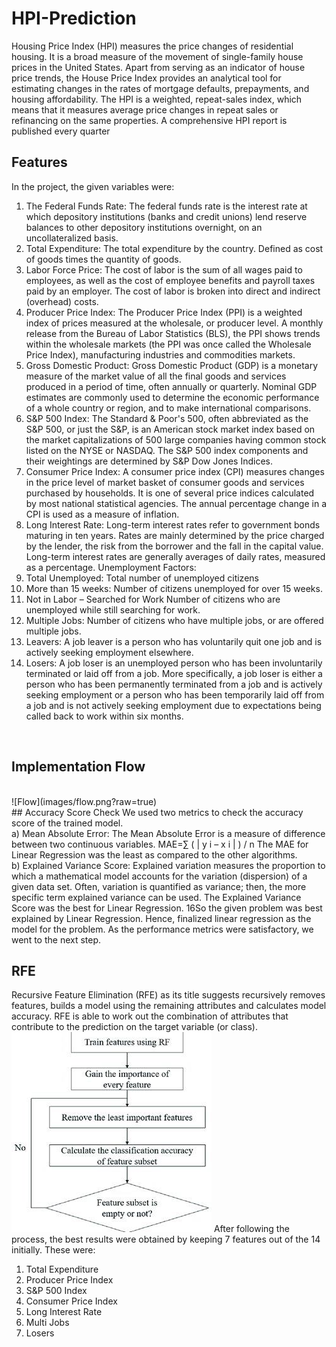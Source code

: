 # HPI-Prediction
Housing Price Index (HPI) measures the price changes of residential housing. It is a broad
measure of the movement of single-family house prices in the United States. Apart from
serving as an indicator of house price trends, the House Price Index provides an analytical
tool for estimating changes in the rates of mortgage defaults, prepayments, and housing
affordability. The HPI is a weighted, repeat-sales index, which means that it measures average
price changes in repeat sales or refinancing on the same properties. A comprehensive HPI
report is published every quarter
## Features
In the project, the given variables were:
1. The Federal Funds Rate:
The federal funds rate is the interest rate at which depository institutions (banks and credit
unions) lend reserve balances to other depository institutions overnight, on an uncollateralized
basis.
2. Total Expenditure:
The total expenditure by the country. Defined as cost of goods times the quantity of goods.
3. Labor Force Price:
The cost of labor is the sum of all wages paid to employees, as well as the cost of employee
benefits and payroll taxes paid by an employer. The cost of labor is broken into direct and
indirect (overhead) costs.
4. Producer Price Index:
The Producer Price Index (PPI) is a weighted index of prices measured at the wholesale, or
producer level. A monthly release from the Bureau of Labor Statistics (BLS), the PPI shows
trends within the wholesale markets (the PPI was once called the Wholesale Price Index),
manufacturing industries and commodities markets.
5. Gross Domestic Product:
Gross Domestic Product (GDP) is a monetary measure of the market value of all the final
goods and services produced in a period of time, often annually or quarterly. Nominal GDP
estimates are commonly used to determine the economic performance of a whole country or
region, and to make international comparisons.
6. S&P 500 Index:
The Standard & Poor's 500, often abbreviated as the S&P 500, or just the S&P, is an
American stock market index based on the market capitalizations of 500 large companies
having common stock listed on the NYSE or NASDAQ. The S&P 500 index components and
their weightings are determined by S&P Dow Jones Indices.
7. Consumer Price Index:
A consumer price index (CPI) measures changes in the price level of market basket of
consumer goods and services purchased by households. It is one of several price indices
calculated by most national statistical agencies. The annual percentage change in a CPI is
used as a measure of inflation.
8. Long Interest Rate:
Long-term interest rates refer to government bonds maturing in ten years. Rates are mainly
determined by the price charged by the lender, the risk from the borrower and the fall in the
capital value. Long-term interest rates are generally averages of daily rates, measured as a
percentage.
Unemployment Factors:
9. Total Unemployed:
Total number of unemployed citizens
10. More than 15 weeks:
Number of citizens unemployed for over 15 weeks.
11. Not in Labor – Searched for Work
Number of citizens who are unemployed while still searching for work.
12. Multiple Jobs:
Number of citizens who have multiple jobs, or are offered multiple jobs.
13. Leavers:
A job leaver is a person who has voluntarily quit one job and is actively seeking employment
elsewhere.
14. Losers:
A job loser is an unemployed person who has been involuntarily terminated or laid off from a
job. More specifically, a job loser is either a person who has been permanently terminated
from a job and is actively seeking employment or a person who has been temporarily laid off
from a job and is not actively seeking employment due to expectations being called back to
work within six months.
<br />

## Implementation Flow 
<br />
![Flow](images/flow.png?raw=true) <br />
## Accuracy Score Check
We used two metrics to check the accuracy score of the trained model. <br />
a) Mean Absolute Error:
The Mean Absolute Error is a measure of difference between two continuous variables.
MAE=∑ ( | y i – x i | ) / n
The MAE for Linear Regression was the least as compared to the other algorithms. <br />
b) Explained Variance Score:
Explained variation measures the proportion to which a mathematical model accounts for the
variation (dispersion) of a given data set. Often, variation is quantified as variance; then, the
more specific term explained variance can be used.
The Explained Variance Score was the best for Linear Regression.
16So the given problem was best explained by Linear Regression. Hence, finalized linear
regression as the model for the problem.
As the performance metrics were satisfactory, we went to the next step.

## RFE
Recursive Feature Elimination (RFE) as its title suggests recursively removes features, builds
a model using the remaining attributes and calculates model accuracy. RFE is able to work
out the combination of attributes that contribute to the prediction on the target variable (or
class).
![rfe](images/rfe.png?raw=true)
After following the process, the best results were obtained by keeping 7 features out of the 14
initially. These were:
1. Total Expenditure
2. Producer Price Index
3. S&P 500 Index
4. Consumer Price Index
5. Long Interest Rate
6. Multi Jobs
7. Losers


